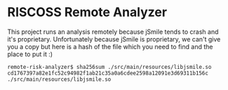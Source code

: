 # RISCOSS Remote Analyzer

This project runs an analysis remotely because jSmile tends to crash and it's proprietary.
Unfortunately because jSmile is proprietary, we can't give you a copy but here is a hash
of the file which you need to find and the place to put it :)

    remote-risk-analyzer$ sha256sum ./src/main/resources/libjsmile.so 
    cd1767397a82e1fc52c94982f1ab21c35a0a6cdee2598a12091e3d69311b156c  ./src/main/resources/libjsmile.so

